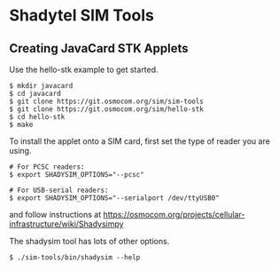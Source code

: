 # Shadytel SIM Tools

## Creating JavaCard STK Applets

Use the hello-stk example to get started.

	$ mkdir javacard
	$ cd javacard
	$ git clone https://git.osmocom.org/sim/sim-tools
	$ git clone https://git.osmocom.org/sim/hello-stk
	$ cd hello-stk
	$ make
	
To install the applet onto a SIM card, first set the type of reader you are using.

	# For PCSC readers:
    $ export SHADYSIM_OPTIONS="--pcsc"

	# For USB-serial readers:
    $ export SHADYSIM_OPTIONS="--serialport /dev/ttyUSB0"

and follow instructions at https://osmocom.org/projects/cellular-infrastructure/wiki/Shadysimpy
    
The shadysim tool has lots of other options.

    $ ./sim-tools/bin/shadysim --help
